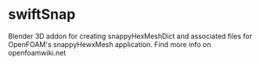 swiftSnap
=========
Blender 3D addon for creating snappyHexMeshDict and associated files for OpenFOAM's snappyHewxMesh application. Find more info on openfoamwiki.net

